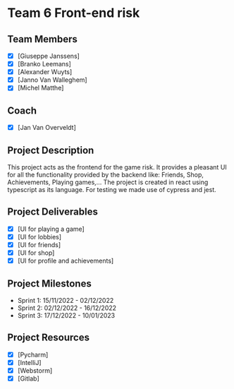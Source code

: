 # Team 6 Front-end risk

## Team Members

- [X] [Giuseppe Janssens]
- [X] [Branko Leemans]
- [X] [Alexander Wuyts]
- [X] [Janno Van Walleghem]
- [X] [Michel Matthe]

## Coach

- [X] [Jan Van Overveldt]

## Project Description

This project acts as the frontend for the game risk. It provides a pleasant UI for all the functionality provided by the backend like: Friends, Shop, Achievements, Playing games,...
The project is created in react using typescript as its language.
For testing we made use of cypress and jest.

## Project Deliverables

- [X] [UI for playing a game]
- [X] [UI for lobbies]
- [X] [UI for friends]
- [X] [UI for shop]
- [X] [UI for profile and achievements]

## Project Milestones

- Sprint 1: 15/11/2022 - 02/12/2022
- Sprint 2: 02/12/2022 - 16/12/2022
- Sprint 3: 17/12/2022 - 10/01/2023

## Project Resources

- [X] [Pycharm]
- [X] [IntelliJ]
- [X] [Webstorm]
- [X] [Gitlab]